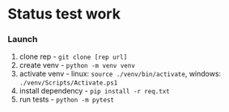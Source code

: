# Status test work

### Launch

1. clone rep - `git clone [rep url]`
2. create venv - `python -m venv venv` 
3. activate venv - linux: `source ./venv/bin/activate`, windows: `./venv/Scripts/Activate.ps1`
3. install dependency - `pip install -r req.txt`
4. run tests - `python -m pytest`
